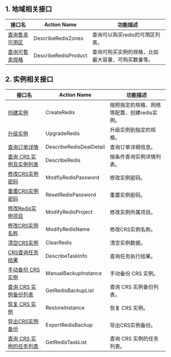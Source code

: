 ## 1. 地域相关接口
| 接口名 | Action Name | 功能描述 |
|---------|---------|---------|
| [查询售卖可用区](/doc/api/260/4951) | DescribeRedisZones | 查询可以购买redis的可用区列表。 |
| [查询可售卖规格](/doc/api/260/4974) | DescribeRedisProduct | 查询可购买实例的规格，比如最大容量、可购买数量等。 |


## 2. 实例相关接口

| 接口名 | Action Name | 功能描述 |
|---------|---------|---------|
| [创建实例](/doc/api/260/5325) | CreateRedis | 按照指定的规格、网络等配置，创建redis实例。|
| [升级实例](/doc/api/260/5328)| UpgradeRedis | 升级实例到指定的规格。|
| [查询订单详情](/doc/api/260/5329) | DescribeRedisDealDetail | 查询订单详细信息。|
| [查询 CRS 实例及实例列表](/doc/api/260/1384) | DescribeRedis |  按条件查询实例详情列表。 | 
| [修改CRS实例密码](/document/product/239/8405) | ModfiyRedisPassword | 修改实例密码。|
| [重置CRS实例密码](/document/product/239/1390) | ResetRedisPassword | 重置实例密码。|
| [修改Redis实例项目](/doc/api/260/1385) | ModifyRedisProject |  修改实例所属项目。 |
| [修改CRS实例名称](/document/api/239/8431) | ModifyRedisName |  修改CRS实例名称。 | 
| [清空CRS实例](/doc/api/260/1386) | ClearRedis |  清空实例数据。 | 
| [CRS查询任务结果](/doc/api/260/1387) | DescribeTaskInfo | 查询任务执行结果。 |
| [手动备份 CRS 实例](/document/product/239/8402) | ManualBackupInstance | 手动备份 CRS 实例。 |
| [查询 CRS 实例备份列表](/document/product/239/8403) | GetRedisBackupList | 查询 CRS 实例备份列表。 |  
| [恢复 CRS 实例](/document/product/239/8401) | RestoreInstance | 恢复 CRS 实例。 |
| [导出CRS实例备份](/document/product/239/8430) | ExportRedisBackup | 导出CRS实例备份。 |  
| [查询 CRS 实例的任务列表](/document/product/239/8404) | GetRedisTaskList | 查询 CRS 实例的任务列表。 |
